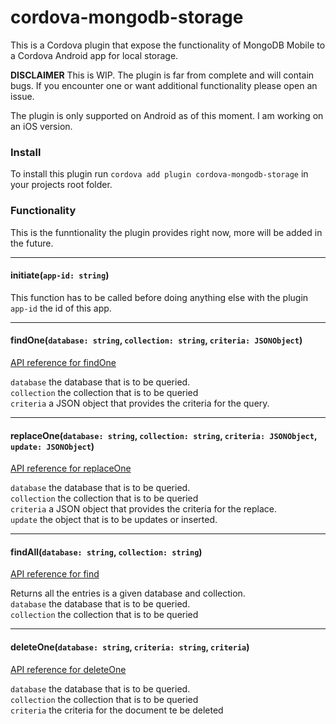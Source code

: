 # cordova-mongodb-storage

This is a Cordova plugin that expose the functionality of MongoDB Mobile to a Cordova Android app for local storage.

**DISCLAIMER** 
This is WIP. The plugin is far from complete and will contain bugs. If you encounter one or want additional functionality please open an issue.

The plugin is only supported on Android as of this moment. I am working on an iOS version.

### Install
To install this plugin run `cordova add plugin cordova-mongodb-storage` in your projects root folder.


### Functionality

This is the funntionality the plugin provides right now, more will be added in the future.

---

#### initiate(`app-id: string`)

This function has to be called before doing anything else with the plugin <br>
`app-id` the id of this app.  <br>

---

#### findOne(`database: string`, `collection: string`, `criteria: JSONObject`)

[API reference for findOne](https://docs.mongodb.com/manual/reference/method/db.collection.findOne/) <br>

`database` the database that is to be queried. <br>
`collection` the collection that is to be queried <br>
`criteria` a JSON object that provides the criteria for the query. <br>

---

#### replaceOne(`database: string`, `collection: string`, `criteria: JSONObject`, `update: JSONObject`) 

[API reference for replaceOne](https://docs.mongodb.com/manual/reference/method/db.collection.replaceOne/) <br>

`database` the database that is to be queried. <br>
`collection` the collection that is to be queried <br>
`criteria` a JSON object that provides the criteria for the replace. <br>
`update` the object that is to be updates or inserted. <br>

---
#### findAll(`database: string`, `collection: string`)

[API reference for find](https://docs.mongodb.com/manual/reference/method/db.collection.find/) <br>

Returns all the entries is a given database and collection.  <br>
`database` the database that is to be queried. <br>
`collection` the collection that is to be queried <br>

---
#### deleteOne(`database: string`, `criteria: string`, `criteria`)

[API reference for deleteOne](https://docs.mongodb.com/manual/reference/method/db.collection.deleteOne/) <br>

`database` the database that is to be queried. <br>
`collection` the collection that is to be queried <br>
`criteria` the criteria for the document te be deleted <br>


